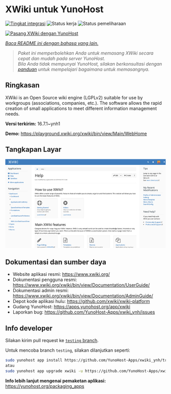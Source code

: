 <!--
N.B.: README ini dibuat secara otomatis oleh <https://github.com/YunoHost/apps/tree/master/tools/readme_generator>
Ini TIDAK boleh diedit dengan tangan.
-->

# XWiki untuk YunoHost

[![Tingkat integrasi](https://dash.yunohost.org/integration/xwiki.svg)](https://ci-apps.yunohost.org/ci/apps/xwiki/) ![Status kerja](https://ci-apps.yunohost.org/ci/badges/xwiki.status.svg) ![Status pemeliharaan](https://ci-apps.yunohost.org/ci/badges/xwiki.maintain.svg)

[![Pasang XWiki dengan YunoHost](https://install-app.yunohost.org/install-with-yunohost.svg)](https://install-app.yunohost.org/?app=xwiki)

*[Baca README ini dengan bahasa yang lain.](./ALL_README.md)*

> *Paket ini memperbolehkan Anda untuk memasang XWiki secara cepat dan mudah pada server YunoHost.*  
> *Bila Anda tidak mempunyai YunoHost, silakan berkonsultasi dengan [panduan](https://yunohost.org/install) untuk mempelajari bagaimana untuk memasangnya.*

## Ringkasan

XWiki is an Open Source wiki engine (LGPLv2) suitable for use by workgroups (associations, companies, etc.). The software allows the rapid creation of small applications to meet different information management needs.

**Versi terkirim:** 16.7.1~ynh1

**Demo:** <https://playground.xwiki.org/xwiki/bin/view/Main/WebHome>

## Tangkapan Layar

![Tangkapan Layar pada XWiki](./doc/screenshots/XWiki-standard-help.jpg)

## Dokumentasi dan sumber daya

- Website aplikasi resmi: <https://www.xwiki.org/>
- Dokumentasi pengguna resmi: <https://www.xwiki.org/xwiki/bin/view/Documentation/UserGuide/>
- Dokumentasi admin resmi: <https://www.xwiki.org/xwiki/bin/view/Documentation/AdminGuide/>
- Depot kode aplikasi hulu: <https://github.com/xwiki/xwiki-platform>
- Gudang YunoHost: <https://apps.yunohost.org/app/xwiki>
- Laporkan bug: <https://github.com/YunoHost-Apps/xwiki_ynh/issues>

## Info developer

Silakan kirim pull request ke [`testing` branch](https://github.com/YunoHost-Apps/xwiki_ynh/tree/testing).

Untuk mencoba branch `testing`, silakan dilanjutkan seperti:

```bash
sudo yunohost app install https://github.com/YunoHost-Apps/xwiki_ynh/tree/testing --debug
atau
sudo yunohost app upgrade xwiki -u https://github.com/YunoHost-Apps/xwiki_ynh/tree/testing --debug
```

**Info lebih lanjut mengenai pemaketan aplikasi:** <https://yunohost.org/packaging_apps>
